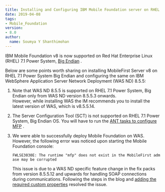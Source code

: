 ```yaml
---
title: Installing and Configuring IBM Mobile Foundation server on RHEL Power System – Big Endian
date: 2019-04-08
tags:
- Mobile_Foundation
version:
- 8.0
author:
  name: Soumya Y Shanthimohan
---
```


IBM Mobile Foundation v8 is now supported on Red Hat Enterprise Linux (RHEL) 7.1 Power System, [Big Endian](https://mobilefirstplatform.ibmcloud.com/blog/2019/01/28/IBM-MobileFirst-Foundation-is-now-supported-on-RHEL-Power-System-Big-Endian/) .

Below are some points worth sharing on installing MobileFirst Server v8 on RHEL 7.1 Power System Big Endian and configuring the same on IBM WebSphere Application Server Network Deployment (WAS ND) 8.5.5:

1.  Note that WAS ND 8.5.5 is supported on RHEL 7.1 Power System, Big Endian only from WAS ND version 8.5.5.3 onwards.  
However, while installing WAS the IM recommends you to install the latest version of WAS, which is v8.5.5.14.
2.  The Server Configuration Tool (SCT) is not supported on RHEL 7.1 Power System, Big Endian OS. You will have to run the [ANT tasks to configure MFP](http://mobilefirstplatform.ibmcloud.com/tutorials/en/foundation/8.0/installation-configuration/production/prod-env/appserver/#installing-with-ant-tasks) .
3.  We were able to successfully deploy Mobile Foundation on WAS. However, the following error was noticed upon starting the Mobile Foundation console:

    ```
    FWLSE3030E: The runtime "mfp" does not exist in the MobileFirst administration database. The datab-ase may be corrupted 
    ```

    This issue is due to a WAS ND specific feature change in the fix packs from version 8.5.5.12 and upwards for handling SOAP    connections during communications. Following the steps in the blog and  [adding the required custom properties](https://mobilefirstplatform.ibmcloud.com/blog/2018/01/12/mfp-custom-property-setting-for-wasnd-85512/) resolved the issue.



